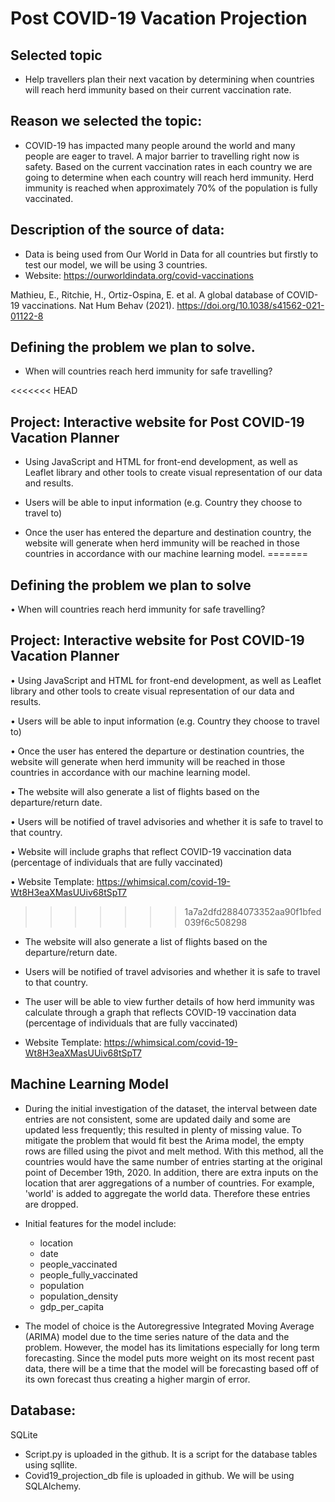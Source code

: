 # Post COVID-19 Vacation Projection 

## Selected topic

-	Help travellers plan their next vacation by determining when countries will reach herd immunity based on their current vaccination rate. 

## Reason we selected the topic: 

-	COVID-19 has impacted many people around the world and many people are eager to travel. A major barrier to travelling right now is safety. Based on the current vaccination rates in each country we are going to determine when each country will reach herd immunity. Herd immunity is reached when approximately 70% of the population is fully vaccinated. 

## Description of the source of data: 

- Data is being used from Our World in Data for all countries but firstly to test our model, we will be using 3 countries. 
- Website: https://ourworldindata.org/covid-vaccinations

Mathieu, E., Ritchie, H., Ortiz-Ospina, E. et al. A global database of COVID-19 vaccinations. Nat Hum Behav (2021). https://doi.org/10.1038/s41562-021-01122-8

## Defining the problem we plan to solve.
-	When will countries reach herd immunity for safe travelling? 

<<<<<<< HEAD
## Project: Interactive website for Post COVID-19 Vacation Planner

-	Using JavaScript and HTML for front-end development, as well as Leaflet library and other tools to create visual representation of our data and results.

-	Users will be able to input information (e.g. Country they choose to travel to)

- 	Once the user has entered the departure and destination country, the website will generate when herd immunity will be reached in those countries in accordance with our machine learning model. 
=======
## Defining the problem we plan to solve
•	When will countries reach herd immunity for safe travelling? 

## Project: Interactive website for Post COVID-19 Vacation Planner

•	Using JavaScript and HTML for front-end development, as well as Leaflet library and other tools to create visual representation of our data and results.

•	Users will be able to input information (e.g. Country they choose to travel to)

• 	Once the user has entered the departure or destination countries, the website will generate when herd immunity will be reached in those countries in 	accordance with our machine learning model. 

•	The website will also generate a list of flights based on the departure/return date.

•	Users will be notified of travel advisories and whether it is safe to travel to that country. 

•	Website will include graphs that reflect COVID-19 vaccination data (percentage of individuals that are fully vaccinated)

•	Website Template: https://whimsical.com/covid-19-Wt8H3eaXMasUUiv68tSpT7 
>>>>>>> 1a7a2dfd2884073352aa90f1bfed039f6c508298

-	The website will also generate a list of flights based on the departure/return date.

-	Users will be notified of travel advisories and whether it is safe to travel to that country. 

-	The user will be able to view further details of how herd immunity was calculate through a graph that reflects COVID-19 vaccination data (percentage of individuals that are fully vaccinated)

-	Website Template: https://whimsical.com/covid-19-Wt8H3eaXMasUUiv68tSpT7 

## Machine Learning Model 
 


-	During the initial investigation of the dataset, the interval between date entries are not consistent, some are updated daily and some are updated less frequently; this resulted in plenty of missing value. To mitigate the problem that would fit best the Arima model, the empty rows are filled using the pivot and melt method. With this method, all the countries would have the same number of entries starting at the original point
of December 19th, 2020. In addition, there are extra inputs on the location that arer aggregations of a number of countries. For example, 'world' is added to aggregate the world data. Therefore these entries are dropped.

-	Initial features for the model include:
	- location
	- date
	- people_vaccinated
	- people_fully_vaccinated
	- population
	- population_density
	- gdp_per_capita

- The model of choice is the Autoregressive Integrated Moving Average (ARIMA) model due to the time series nature of the data and the problem. However, the model has its limitations especially for long term forecasting. Since the model puts more weight on its most recent past data, there will be a time that the model will be forecasting based off of its own forecast thus creating a higher margin of error.

## Database: 
SQLite
- Script.py is uploaded in the github. It is a script for the database tables using sqllite. 
- Covid19_projection_db file is uploaded in github. We will be using SQLAlchemy.


